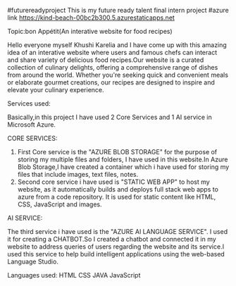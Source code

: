 #futurereadyproject
This is my future ready talent final intern project
#azure link https://kind-beach-00bc2b300.5.azurestaticapps.net

Topic:bon Appétit(An interative website for food recipes)

Hello everyone myself Khushi Karelia and I have come up with this amazing idea of an interative website where users and famous chefs can interact and share variety of delicious food recipes.Our website is a curated collection of culinary delights, offering a comprehensive range of dishes from around the world. Whether you're seeking quick and convenient meals or elaborate gourmet creations, our recipes are designed to inspire and elevate your culinary experience.

Services used:

Basically,in this project I have used 2 Core Services and 1 AI service in Microsoft Azure.

CORE SERVICES:

 1) First Core service is the "AZURE BLOB STORAGE" for the purpose of storing my multiple files and folders, I have used in this website.In Azure Blob Storage,I have created a container which i have used for storing my files that include images, text files, notes.
 2) Second core service i have used is "STATIC WEB APP" to host my website, as it automatically builds and deploys full stack web apps to azure from a code repository. It is used for static content like HTML, CSS, JavaScript and images.

AI SERVICE:

The third service i have used is the "AZURE AI LANGUAGE SERVICE". I used it for creating a CHATBOT.So I created a chatbot and connected it in my website to address queries of users regarding the website and its service.I used this service to help build intelligent applications using the web-based Language Studio.

Languages used:
HTML
CSS
JAVA 
JavaScript
 
